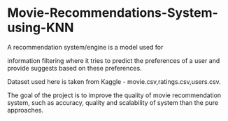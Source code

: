 # Movie-Recommendations-System-using-KNN
A recommendation system/engine is a model used for

information filtering where it tries to predict the preferences of a user and provide suggests based on these preferences.

Dataset used here is taken from Kaggle - movie.csv,ratings.csv,users.csv. 

The goal of the project is to improve the quality of movie recommendation system, such as accuracy, quality and scalability of system than the pure approaches.
